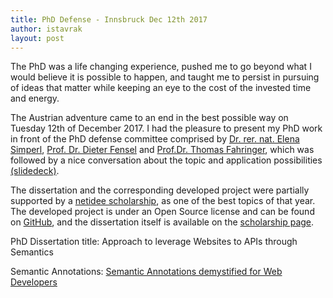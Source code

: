 ```yaml
---
title: PhD Defense - Innsbruck Dec 12th 2017
author: istavrak
layout: post
---
```


The PhD was a life changing experience, pushed me to go beyond what I would believe it is possible to happen, and taught me to persist in pursuing of ideas that matter while keeping an eye to the cost of the invested time and energy.

The Austrian adventure came to an end in the best possible way on Tuesday 12th of December 2017. I had the pleasure to present my PhD work in front of the PhD defense committee comprised by [Dr. rer. nat. Elena Simperl](http://elenasimperl.eu/), [Prof. Dr. Dieter Fensel](http://www.fensel.com/) and [Prof.Dr. Thomas Fahringer](http://dps.uibk.ac.at/~tf/), which was followed by a nice conversation about the topic and application possibilities [(slidedeck)](https://www.slideshare.net/istavrak/approach-to-leverage-websites-to-apis-through-semantics).

The dissertation and the corresponding developed project were partially supported by a [netidee scholarship](https://www.netidee.at/), as one of the best topics of that year. 
The developed project is under an Open Source license and can be found on [GitHub](https://github.com/istavrak/vocab-recommender), and the dissertation itself is available on the [scholarship page](https://www.netidee.at/approach-leverage-websites-apis-through-semantics).

PhD Dissertation title: Approach to leverage Websites to APIs through Semantics

Semantic Annotations: [Semantic Annotations demystified for Web Developers](https://www.slideshare.net/istavrak/semantic-annotations-demystified-for-web-developers-23802897)



